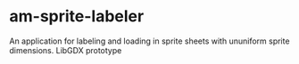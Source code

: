 # am-sprite-labeler
An application for labeling and loading in sprite sheets with ununiform sprite dimensions.
LibGDX prototype 
